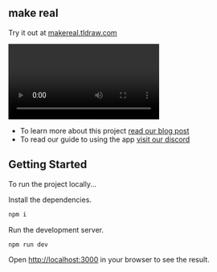 ## make real

Try it out at [makereal.tldraw.com](https://makereal.tldraw.com/)

![A demo of the app](https://github.com/tldraw/draw-a-ui/blob/main/demo.mp4)

- To learn more about this project [read our blog post](https://tldraw.substack.com/p/make-real-the-story-so-far)
- To read our guide to using the app [visit our discord](https://discord.gg/t7h8ECmqDW)

## Getting Started

To run the project locally...

Install the dependencies.

```bash
npm i
```

Run the development server.

```bash
npm run dev
```

Open [http://localhost:3000](http://localhost:3000) in your browser to see the result.
